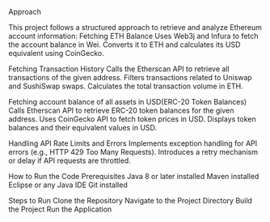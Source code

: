 Approach

This project follows a structured approach to retrieve and analyze Ethereum account information:
Fetching ETH Balance
Uses Web3j and Infura to fetch the account balance in Wei.
Converts it to ETH and calculates its USD equivalent using CoinGecko.

Fetching Transaction History
Calls the Etherscan API to retrieve all transactions of the given address.
Filters transactions related to Uniswap and SushiSwap swaps.
Calculates the total transaction volume in ETH.

Fetching account balance of all assets in USD(ERC-20 Token Balances)
Calls Etherscan API to retrieve ERC-20 token balances for the given address.
Uses CoinGecko API to fetch token prices in USD.
Displays token balances and their equivalent values in USD.

Handling API Rate Limits and Errors
Implements exception handling for API errors (e.g., HTTP 429 Too Many Requests).
Introduces a retry mechanism or delay if API requests are throttled.

How to Run the Code
Prerequisites
Java 8 or later installed
Maven installed
Eclipse or any Java IDE
Git installed

Steps to Run
Clone the Repository
Navigate to the Project Directory
Build the Project
Run the Application
